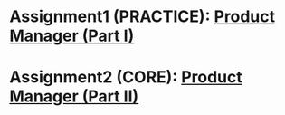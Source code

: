 <h1>Assignment1 (PRACTICE): <a href ="https://login.codingdojo.africa/m/674/15385/112242">Product Manager (Part I)</a></h1>
<h1>Assignment2 (CORE): <a href ="https://login.codingdojo.africa/m/674/15385/112244">Product Manager (Part II)</a></h1>